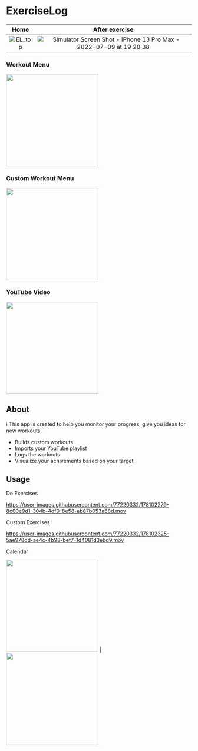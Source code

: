 # ExerciseLog

  Home         |  After exercise
:-------------------------:|:-------------------------:
![EL_top](https://user-images.githubusercontent.com/77220332/178101621-326d45a4-0b32-4c4f-800d-a4a064e7ddd1.png) |  ![Simulator Screen Shot - iPhone 13 Pro Max - 2022-07-09 at 19 20 38](https://user-images.githubusercontent.com/77220332/178101604-99a09c55-fb25-4708-8d5a-11859cb4ce6a.png)


### Workout Menu

<img src="https://user-images.githubusercontent.com/77220332/178101803-3ba4d098-f589-4abb-8546-b99b94b8ad8d.png" width="250" />

### Custom Workout Menu

<img src="https://user-images.githubusercontent.com/77220332/178101838-0903e47b-7ad6-4192-a8d2-0649074cbbb0.png" width="250" />

### YouTube Video


<img src="https://user-images.githubusercontent.com/77220332/178102061-b02ab178-c69c-4b0f-8dde-3b5d0271187d.png" width="250" />



## About
ℹ️  This app is created to help you monitor your progress, give you ideas for new workouts.

- Builds custom workouts
- Imports your YouTube playlist
- Logs the workouts
- Visualize your achivements based on your target


## Usage

Do Exercises


https://user-images.githubusercontent.com/77220332/178102279-8c00e9d1-304b-4df0-8e58-ab87b053a68d.mov



Custom Exercises



https://user-images.githubusercontent.com/77220332/178102325-5ae978dd-ae4c-4b98-bef7-1d4081d3ebd9.mov



Calendar

<img src="https://user-images.githubusercontent.com/77220332/178101148-a2df14cd-bbc1-4619-aedc-b5c3ccc60a08.png" width="250" /> |  <img src="https://user-images.githubusercontent.com/77220332/178102367-734f94e8-6e19-4fa1-bfdb-cc0840a07bcf.png" width="250" />
